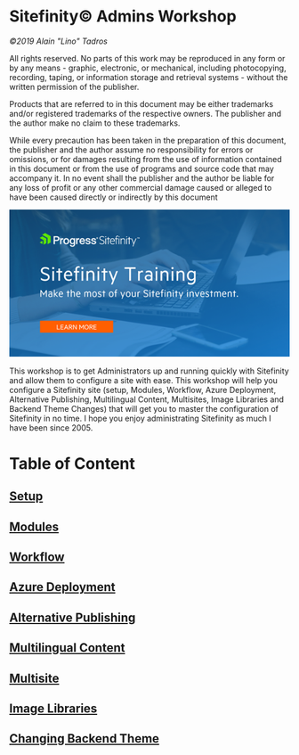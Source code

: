 Sitefinity© Admins Workshop
========================================

*©2019 Alain "Lino" Tadros*

All rights reserved. No parts of this work may be reproduced in any
form or by any means - graphic, electronic, or mechanical, including
photocopying, recording, taping, or information storage and retrieval
systems - without the written permission of the publisher.

Products that are referred to in this document may be either
trademarks and/or registered trademarks of the respective owners. The
publisher and the author make no claim to these trademarks.

While every precaution has been taken in the preparation of this
document, the publisher and the author assume no responsibility for
errors or omissions, or for damages resulting from the use of
information contained in this document or from the use of programs and
source code that may accompany it. In no event shall the publisher and
the author be liable for any loss of profit or any other commercial
damage caused or alleged to have been caused directly or indirectly by
this document

![](./media/SitefinityTraining.png)

This workshop is to get Administrators up and running quickly with Sitefinity and allow them to configure a site with ease. This workshop will help you configure a Sitefinity site (setup, Modules, Workflow, Azure Deployment, Alternative Publishing, Multilingual Content, Multisites, Image Libraries and Backend Theme Changes) that will get you to master the configuration of Sitefinity in no time. I hope you enjoy administrating Sitefinity as much I have been since 2005.

Table of Content
================

[Setup](./Setup/readme.md)
-------------------------------------------

[Modules](./Modules/readme.md)
-----------------------------

[Workflow](./Workflow/readme.md)
-------------------------------

[Azure Deployment](./Azure%20Deployment/readme.md)
-------------------------------------

[Alternative Publishing](./Alternative%20Publishing/readme.md)
-------------------------------------------------

[Multilingual Content](./Multilingual/readme.md)
---------------------------------------------

[Multisite](./Multisite/readme.md)
---------------------------------------------

[Image Libraries](./Image%20Libraries/readme.md)
-----------------------------------

[Changing Backend Theme](./Backend%20Theme/readme.md)
--------------------------------------------------
